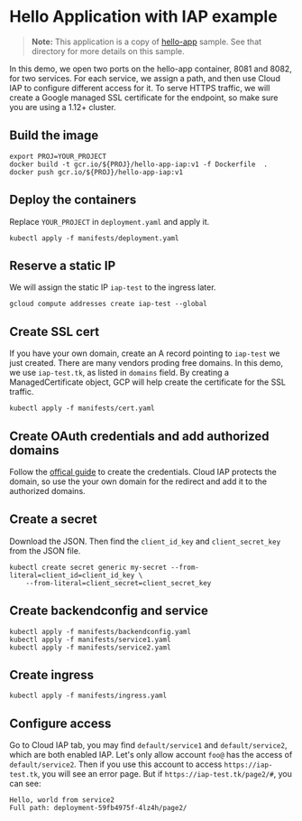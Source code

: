 # Hello Application with IAP example

> **Note:** This application is a copy of [hello-app](../hello-app) sample.
> See that directory for more details on this sample.

In this demo, we open two ports on the hello-app container, 8081
and 8082, for two services. For each service, we assign a path, and then 
use Cloud IAP to configure different access for it. To serve HTTPS traffic, we 
will create a Google managed SSL certificate for the endpoint, so make sure you are using a 1.12+
cluster.

## Build the image
```
export PROJ=YOUR_PROJECT
docker build -t gcr.io/${PROJ}/hello-app-iap:v1 -f Dockerfile  .
docker push gcr.io/${PROJ}/hello-app-iap:v1
```

## Deploy the containers
Replace `YOUR_PROJECT` in `deployment.yaml` and apply it.
```
kubectl apply -f manifests/deployment.yaml
```

## Reserve a static IP
We will assign the static IP `iap-test` to the ingress later.
```
gcloud compute addresses create iap-test --global
```

## Create SSL cert

If you have your own domain, create an A record pointing to `iap-test` we just created.
There are many vendors proding free domains. In this demo, we use `iap-test.tk`, as
listed in `domains` field. By creating a ManagedCertificate object, GCP will help 
create the certificate for the SSL traffic.
```
kubectl apply -f manifests/cert.yaml
```

## Create OAuth credentials and add authorized domains

Follow the [offical guide](https://cloud.google.com/iap/docs/enabling-kubernetes-howto#oauth-credentials) to create the credentials. Cloud IAP protects the domain, so use the your own domain for the redirect and add it to the authorized domains.


## Create a secret

Download the JSON. Then find the `client_id_key` and
`client_secret_key` from the JSON file.
```
kubectl create secret generic my-secret --from-literal=client_id=client_id_key \
    --from-literal=client_secret=client_secret_key
```

## Create backendconfig and service

```
kubectl apply -f manifests/backendconfig.yaml
kubectl apply -f manifests/service1.yaml
kubectl apply -f manifests/service2.yaml
```

## Create ingress

```
kubectl apply -f manifests/ingress.yaml
```

## Configure access

Go to Cloud IAP tab, you may find `default/service1` and
`default/service2`, which are both enabled IAP.
Let's only allow account `foo@` has the access of `default/service2`. 
Then if you use this account to access `https://iap-test.tk`, you will
see an error page. But if `https://iap-test.tk/page2/#`, you can see:
```
Hello, world from service2
Full path: deployment-59fb4975f-4lz4h/page2/
```
